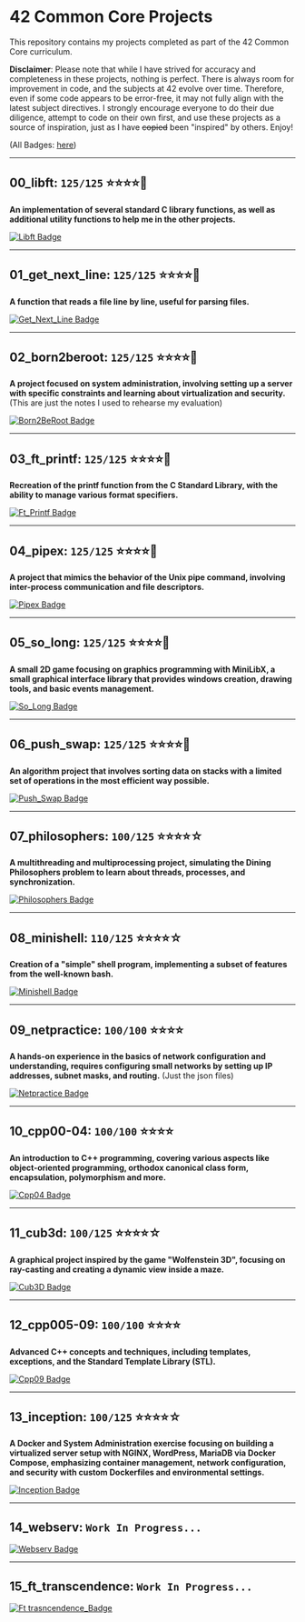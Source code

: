 # 42 Common Core Projects

This repository contains my projects completed as part of the 42 Common Core curriculum.

**Disclaimer**: Please note that while I have strived for accuracy and completeness in these projects, nothing is perfect. There is always room for improvement in code, and the subjects at 42 evolve over time. Therefore, even if some code appears to be error-free, it may not fully align with the latest subject directives. I strongly encourage everyone to do their due diligence, attempt to code on their own first, and use these projects as a source of inspiration, just as I have ~~copied~~ been "inspired" by others. Enjoy!

(All Badges: [here](https://github.com/MannyUnchain3d/42-project-badges))

***
## 00_libft: `125/125` :star::star::star::star::star2:
**An implementation of several standard C library functions, as well as additional utility functions to help me in the other projects.**

[![Libft Badge](https://github.com/MannyUnchain3d/42-project-badges/blob/main/badges/libftm.png)](https://github.com/MannyUnchain3d/42curriculum/tree/main/common_core/00_libft)
***

## 01_get_next_line: `125/125` :star::star::star::star::star2:
**A function that reads a file line by line, useful for parsing files.**

[![Get_Next_Line Badge](https://github.com/MannyUnchain3d/42-project-badges/blob/main/badges/get_next_linem.png)](https://github.com/MannyUnchain3d/42curriculum/tree/main/common_core/01_get_next_line)
***

## 02_born2beroot: `125/125` :star::star::star::star::star2:
**A project focused on system administration, involving setting up a server with specific constraints and learning about virtualization and security.**
(This are just the notes I used to rehearse my evaluation)

[![Born2BeRoot Badge](https://github.com/MannyUnchain3d/42-project-badges/blob/main/badges/born2berootm.png)](https://github.com/MannyUnchain3d/42curriculum/blob/main/common_core/02_born2beroot/born2beroot-eval.txt)
***

## 03_ft_printf: `125/125` :star::star::star::star::star2:
**Recreation of the printf function from the C Standard Library, with the ability to manage various format specifiers.**

[![Ft_Printf Badge](https://github.com/MannyUnchain3d/42-project-badges/blob/main/badges/ft_printfm.png)](https://github.com/MannyUnchain3d/42curriculum/tree/main/common_core/03_ft_printf)
***

## 04_pipex: `125/125` :star::star::star::star::star2:
**A project that mimics the behavior of the Unix pipe command, involving inter-process communication and file descriptors.**

[![Pipex Badge](https://github.com/MannyUnchain3d/42-project-badges/blob/main/badges/pipexm.png)](https://github.com/MannyUnchain3d/42curriculum/tree/main/common_core/04_pipex)
***

## 05_so_long: `125/125` :star::star::star::star::star2:
**A small 2D game focusing on graphics programming with MiniLibX, a small graphical interface library that provides windows creation, drawing tools, and basic events management.**

[![So_Long Badge](https://github.com/MannyUnchain3d/42-project-badges/blob/main/badges/so_longm.png)](https://github.com/MannyUnchain3d/42curriculum/tree/main/common_core/05_so_long_linux)
***

## 06_push_swap: `125/125` :star::star::star::star::star2:
**An algorithm project that involves sorting data on stacks with a limited set of operations in the most efficient way possible.**

[![Push_Swap Badge](https://github.com/MannyUnchain3d/42-project-badges/blob/main/badges/push_swapm.png)](https://github.com/MannyUnchain3d/42curriculum/tree/main/common_core/06_push_swap)
***

## 07_philosophers: `100/125` :star::star::star::star:☆
**A multithreading and multiprocessing project, simulating the Dining Philosophers problem to learn about threads, processes, and synchronization.**

[![Philosophers Badge](https://github.com/MannyUnchain3d/42-project-badges/blob/main/badges/philosopherse.png)](https://github.com/MannyUnchain3d/42curriculum/tree/main/common_core/07_philosophers/philo)
***

## 08_minishell: `110/125` :star::star::star::star:☆
**Creation of a "simple" shell program, implementing a subset of features from the well-known bash.**

[![Minishell Badge](https://github.com/MannyUnchain3d/42-project-badges/blob/main/badges/minishelle.png)](https://github.com/MannyUnchain3d/42curriculum/tree/main/common_core/08_minishell)
***

## 09_netpractice: `100/100` :star::star::star::star:
**A hands-on experience in the basics of network configuration and understanding, requires configuring small networks by setting up IP addresses, subnet masks, and routing​.**
(Just the json files)

[![Netpractice Badge](https://github.com/MannyUnchain3d/42-project-badges/blob/main/badges/netpracticee.png)](https://github.com/MannyUnchain3d/42curriculum/tree/main/common_core/09_netpractice)
***

## 10_cpp00-04: `100/100` :star::star::star::star:
**An introduction to C++ programming, covering various aspects like object-oriented programming, orthodox canonical class form, encapsulation, polymorphism and more.**

[![Cpp04 Badge](https://github.com/MannyUnchain3d/42-project-badges/blob/main/badges/cppe.png)](https://github.com/MannyUnchain3d/42curriculum/tree/main/common_core/10_cpp04)
***

## 11_cub3d: `100/125` :star::star::star::star:☆
**A graphical project inspired by the game "Wolfenstein 3D", focusing on ray-casting and creating a dynamic view inside a maze.**

[![Cub3D Badge](https://github.com/MannyUnchain3d/42-project-badges/blob/main/badges/cub3de.png)](https://github.com/MannyUnchain3d/42curriculum/tree/main/common_core/11_cub3d)
***

## 12_cpp005-09: `100/100` :star::star::star::star:
**Advanced C++ concepts and techniques, including templates, exceptions, and the Standard Template Library (STL).**

[![Cpp09 Badge](https://github.com/MannyUnchain3d/42-project-badges/blob/main/badges/cppe.png)](https://github.com/MannyUnchain3d/42curriculum/tree/main/common_core/12_cpp09)
***

## 13_inception: `100/125` :star::star::star::star:☆
**A Docker and System Administration exercise focusing on building a virtualized server setup with NGINX, WordPress, MariaDB via Docker Compose, emphasizing container management, network configuration, and security with custom Dockerfiles and environmental settings.**

[![Inception Badge](https://github.com/MannyUnchain3d/42-project-badges/blob/main/badges/inceptione.png)](https://github.com/MannyUnchain3d/42curriculum/tree/main/common_core/13_inception)
***

## 14_webserv: `Work In Progress...`
[![Webserv Badge](https://github.com/MannyUnchain3d/42-project-badges/blob/main/badges/webserve.png)](https://github.com/MannyUnchain3d/42curriculum/tree/main)
***
## 15_ft_transcendence: `Work In Progress...`
[![Ft trasncendence_Badge](https://github.com/MannyUnchain3d/42-project-badges/blob/main/badges/ft_transcendencee.png)](https://github.com/MannyUnchain3d/42curriculum/tree/main)
